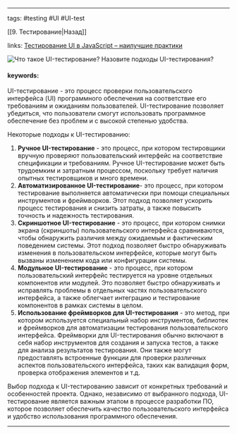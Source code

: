 ____

tags: #testing #UI #UI-test

[[9. Тестирование|Назад]]

links: [Тестирование UI в JavaScript – наилучшие практики](https://habr.com/ru/companies/piter/articles/722004/)

![Что такое UI-тестирование? Назовите подходы UI-тестирования?](https://youtu.be/Sw4BlFLj2dg?t=372)

#### keywords:

UI-тестирование - это процесс проверки пользовательского интерфейса (UI) программного обеспечения на соответствие его требованиям и ожиданиям пользователей. UI-тестирование позволяет убедиться, что пользователи смогут использовать программное обеспечение без проблем и с высокой степенью удобства.

Некоторые подходы к UI-тестированию:

1. **Ручное UI-тестирование** - это процесс, при котором тестировщики вручную проверяют пользовательский интерфейс на соответствие спецификации и требованиям. Ручное UI-тестирование может быть трудоемким и затратным процессом, поскольку требует наличия опытных тестировщиков и много времени.
2. **Автоматизированное UI-тестирование**- это процесс, при котором тестирование выполняется автоматически при помощи специальных инструментов и фреймворков. Этот подход позволяет ускорить процесс тестирования и снизить затраты, а также повысить точность и надежность тестирования.
3. **Скриншотное UI-тестирование** - это процесс, при котором снимки экрана (скриншоты) пользовательского интерфейса сравниваются, чтобы обнаружить различия между ожидаемым и фактическим поведением системы. Этот подход позволяет быстро обнаруживать изменения в пользовательском интерфейсе, которые могут быть вызваны изменением кода или конфигурации системы.
4. **Модульное UI-тестирование** - это процесс, при котором пользовательский интерфейс тестируется на уровне отдельных компонентов или модулей. Это позволяет быстро обнаруживать и исправлять проблемы в отдельных частях пользовательского интерфейса, а также облегчает интеграцию и тестирование компонентов в рамках системы в целом.
5. **Использование фреймворков для UI-тестирования** - это метод, при котором используется специальный набор инструментов, библиотек и фреймворков для автоматизации тестирования пользовательского интерфейса. Фреймворки для UI-тестирования обычно включают в себя набор инструментов для создания и запуска тестов, а также для анализа результатов тестирования. Они также могут предоставлять встроенные функции для проверки различных аспектов пользовательского интерфейса, таких как валидация форм, проверка отображения элементов и т.д.

Выбор подхода к UI-тестированию зависит от конкретных требований и особенностей проекта. Однако, независимо от выбранного подхода, UI-тестирование является важным этапом в процессе разработки ПО, которое позволяет обеспечить качество пользовательского интерфейса и удобство использования программного обеспечения.
_____
